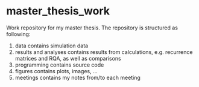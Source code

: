 # master_thesis_work
Work repository for my master thesis.
The repository is structured as following:

1. data contains simulation data
2. results and analyses contains results from calculations, e.g. recurrence matrices and RQA, as well as comparisons
3. programming contains source code
4. figures contains plots, images, ...
5. meetings contains my notes from/to each meeting
